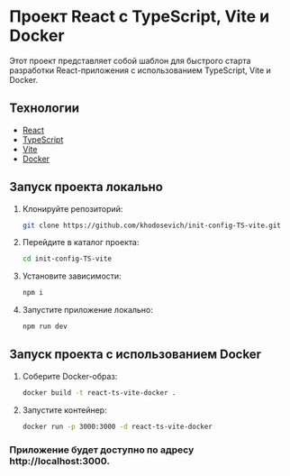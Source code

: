 # Проект React с TypeScript, Vite и Docker

Этот проект представляет собой шаблон для быстрого старта разработки React-приложения с использованием TypeScript, Vite и Docker.

## Технологии

- [React](https://reactjs.org/)
- [TypeScript](https://www.typescriptlang.org/)
- [Vite](https://vitejs.dev/)
- [Docker](https://www.docker.com/) 


## Запуск проекта локально

1. Клонируйте репозиторий:

   ```bash
   git clone https://github.com/khodosevich/init-config-TS-vite.git

2. Перейдите в каталог проекта:

    ```bash
    cd init-config-TS-vite

3. Установите зависимости:

    ```bash
    npm i

4. Запустите приложение локально:

    ```bash
    npm run dev

## Запуск проекта с использованием Docker

1. Соберите Docker-образ:

    ```bash
    docker build -t react-ts-vite-docker .

2. Запустите контейнер:

    ```bash
    docker run -p 3000:3000 -d react-ts-vite-docker

### Приложение будет доступно по адресу http://localhost:3000.


